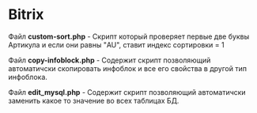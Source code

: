 # Bitrix

Файл <b>custom-sort.php</b> - Скрипт который проверяет первые две буквы Артикула и если они равны "AU", ставит индекс сортировки = 1

Файл <b>copy-infoblock.php</b> - Содержит скрипт позволяющий автоматичски скопировать инфоблок и все его свойства в другой тип инфоблока.

Файл <b>edit_mysql.php</b> - Содержит скрипт позволяющий автоматичски заменить какое то значение во всех таблицах БД.

